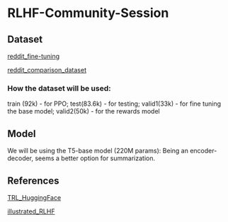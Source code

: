 # RLHF-Community-Session

## Dataset

[reddit_fine-tuning](https://huggingface.co/datasets/CarperAI/openai_summarize_tldr/viewer/default/train?row=1)

[reddit_comparison_dataset](https://huggingface.co/datasets/CarperAI/openai_summarize_comparisons/viewer/default/test?p=836)

### How the dataset will be used:
train (92k) - for PPO; 
test(83.6k) - for testing; 
valid1(33k) - for fine tuning the base model; 
valid2(50k) - for the rewards model

## Model
We will be using the T5-base model (220M params): Being an encoder-decoder, seems a better option for summarization.

## References

[TRL_HuggingFace](https://huggingface.co/docs/trl/main/en/index)

[illustrated_RLHF](https://huggingface.co/blog/rlhf)

